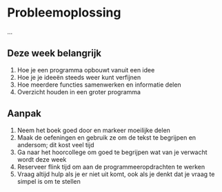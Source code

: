# Probleemoplossing

...

## Deze week belangrijk

1. Hoe je een programma opbouwt vanuit een idee
2. Hoe je je ideeën steeds weer kunt verfijnen
3. Hoe meerdere functies samenwerken en informatie delen
4. Overzicht houden in een groter programma

## Aanpak

1. Neem het boek goed door en markeer moeilijke delen
2. Maak de oefeningen en gebruik ze om de tekst te begrijpen en andersom; dit kost veel tijd
3. Ga naar het hoorcollege om goed te begrijpen wat van je verwacht wordt deze week
4. Reserveer flink tijd om aan de programmeeropdrachten te werken
5. Vraag altijd hulp als je er niet uit komt, ook als je denkt dat je vraag te simpel is om te stellen
